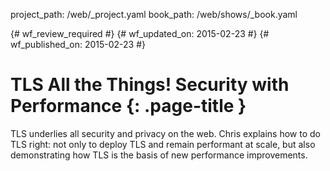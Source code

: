 project_path: /web/_project.yaml
book_path: /web/shows/_book.yaml

{# wf_review_required #}
{# wf_updated_on: 2015-02-23 #}
{# wf_published_on: 2015-02-23 #}

# TLS All the Things! Security with Performance {: .page-title }

TLS underlies all security and privacy on the web. Chris explains how to do TLS right: not only to deploy TLS and remain performant at scale, but also demonstrating how TLS is the basis of new performance improvements.
